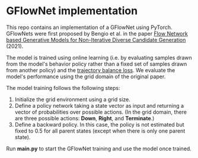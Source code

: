 # GFlowNet implementation

This repo contains an implementation of a GFlowNet using PyTorch. GFlowNets were first proposed by Bengio et al. in the paper [Flow Network based Generative Models for Non-Iterative Diverse Candidate Generation](https://arxiv.org/abs/2106.04399) (2021).

The model is trained using online learning (i.e. by evaluating samples drawn from the model's behavior policy rather than a fixed set of samples drawn from another policy) and the [trajectory balance loss](https://arxiv.org/abs/2201.13259). We evaluate the model's performance using the grid domain of the original paper.

The model training follows the following steps:

1. Initialize the grid environment using a grid size.
2. Define a policy network taking a state vector as input and returning a vector of probabilities over possible actions. (In the grid domain, there are three possible actions: **Down**, **Right**, and **Terminate**.)
3. Define a backward policy. In this case, the policy is not estimated but fixed to 0.5 for all parent states (except when there is only one parent state).

Run **main.py** to start the GFlowNet training and use the model once trained.
